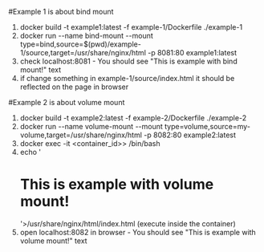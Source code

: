 #Example 1 is about bind mount
1. docker build -t example1:latest -f example-1/Dockerfile ./example-1
2. docker run --name bind-mount --mount type=bind,source=$(pwd)/example-1/source,target=/usr/share/nginx/html -p 8081:80 example1:latest
3. check localhost:8081 - You should see "This is example with bind mount!" text
4. if change something in example-1/source/index.html it should be reflected on the page in browser


#Example 2 is about volume mount
1. docker build -t example2:latest -f example-2/Dockerfile ./example-2
2. docker run --name volume-mount --mount type=volume,source=my-volume,target=/usr/share/nginx/html -p 8082:80 example2:latest
3. docker exec -it <container_id>> /bin/bash
4. echo '<!DOCTYPE html><html><head><title>Page Title</title></head><body><h1>This is example with volume mount!</h1></body></html>'>/usr/share/nginx/html/index.html 
(execute inside the container)
5. open localhost:8082 in browser - You should see "This is example with volume mount!" text